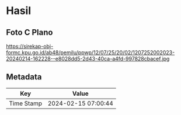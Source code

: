 # Hasil

## Foto C Plano

https://sirekap-obj-formc.kpu.go.id/ab48/pemilu/ppwp/12/07/25/20/02/1207252002023-20240214-162228--e8028dd5-2d43-40ca-a4fd-997828cbacef.jpg


## Metadata

| Key        | Value               |
| ---------- | ------------------- |
| Time Stamp | 2024-02-15 07:00:44 |



